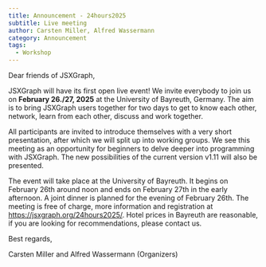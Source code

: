 ```yaml
---
title: Announcement - 24hours2025
subtitle: Live meeting
author: Carsten Miller, Alfred Wassermann
category: Announcement
tags:
  - Workshop
---
```


Dear friends of JSXGraph,

JSXGraph will have its first open live event! We invite everybody to join us on __February 26./27, 2025__ at the University of Bayreuth, Germany. The aim is to bring JSXGraph users together for two days to get to know each other, network, learn from each other, discuss and work together. 

All participants are invited to introduce themselves with a very short presentation, after which we will split up into working groups. We see this meeting as an opportunity for beginners to delve deeper into programming with JSXGraph. The new possibilities of the current version v1.11 will also be presented. 

The event will take place at the University of Bayreuth. It begins on February 26th around noon and ends on February 27th in the early afternoon. A joint dinner is planned for the evening of February 26th. The meeting is free of charge, more information and registration at <https://jsxgraph.org/24hours2025/>. Hotel prices in Bayreuth are reasonable, if you are looking for recommendations, please contact us.

Best regards, 

Carsten Miller and Alfred Wassermann (Organizers)
 